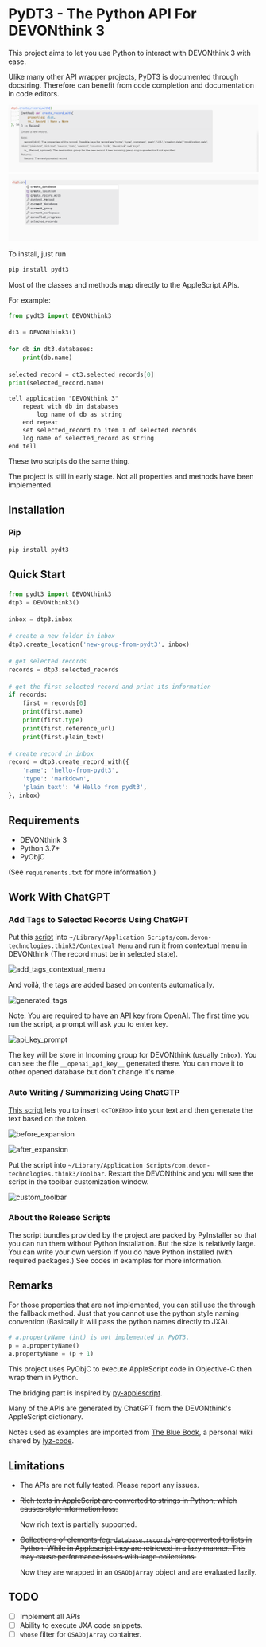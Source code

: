 # PyDT3 - The Python API For DEVONthink 3

This project aims to let you use Python to interact with DEVONthink 3 with ease.

Ulike many other API wrapper projects, PyDT3 is documented through docstring. Therefore can benefit from code completion and documentation in code editors.

![documentation-in-editor-2](https://github.com/thekoc/devonthink-python/raw/main/images/docstring_example_2.png)
![documentation-in-editor-3](https://github.com/thekoc/devonthink-python/raw/main/images/docstring_example_3.png)

To install, just run

```python
pip install pydt3
```

Most of the classes and methods map directly to the AppleScript APIs.

For example:

```python
from pydt3 import DEVONthink3

dt3 = DEVONthink3()

for db in dt3.databases:
    print(db.name)

selected_record = dt3.selected_records[0]
print(selected_record.name)
```

```applescript
tell application "DEVONthink 3"
    repeat with db in databases
        log name of db as string
    end repeat
    set selected_record to item 1 of selected records
    log name of selected_record as string
end tell
```

These two scripts do the same thing.

The project is still in early stage. Not all properties and methods have been implemented.

## Installation

### Pip

```bash
pip install pydt3
```

## Quick Start

```python
from pydt3 import DEVONthink3
dtp3 = DEVONthink3()

inbox = dtp3.inbox

# create a new folder in inbox
dtp3.create_location('new-group-from-pydt3', inbox)

# get selected records
records = dtp3.selected_records

# get the first selected record and print its information
if records:
    first = records[0]
    print(first.name)
    print(first.type)
    print(first.reference_url)
    print(first.plain_text)

# create record in inbox
record = dtp3.create_record_with({
    'name': 'hello-from-pydt3',
    'type': 'markdown',
    'plain text': '# Hello from pydt3',
}, inbox)
```

## Requirements

- DEVONthink 3
- Python 3.7+
- PyObjC

(See `requirements.txt` for more information.)

## Work With ChatGPT

### Add Tags to Selected Records Using ChatGPT

Put this [script](https://github.com/thekoc/devonthink-python/releases/download/example-scripts-v0.03/GPT.Add.Tags.scptd.zip) into `~/Library/Application Scripts/com.devon-technologies.think3/Contextual Menu` and run it from contextual menu in DEVONthink (The record must be in selected state).

![add_tags_contextual_menu](https://github.com/thekoc/devonthink-python/raw/main/images/add_tags_contextual_menu.png)

And voilà, the tags are added based on contents automatically.

![generated_tags](https://github.com/thekoc/devonthink-python/raw/main/images/generated_tags.png)

Note: You are required to have an [API key](https://platform.openai.com/account/api-keys) from OpenAI. The first time you run the script, a prompt will ask you to enter key.

![api_key_prompt](https://github.com/thekoc/devonthink-python/raw/main/images/api_key_prompt.png)

The key will be store in Incoming group for DEVONthink (usually `Inbox`). You can see the file `__openai_api_key__` generated there. You can move it to other opened database but don't change it's name.

### Auto Writing / Summarizing Using ChatGTP

[This script](https://github.com/thekoc/devonthink-python/releases/download/example-scripts-v0.03/GPT.Expand.Content.zip) lets you to insert `<<TOKEN>>` into your text and then generate the text based on the token.

![before_expansion](https://github.com/thekoc/devonthink-python/raw/main/images/before_expansion.png)

![after_expansion](https://github.com/thekoc/devonthink-python/raw/main/images/after_expansion.png)

Put the script into `~/Library/Application Scripts/com.devon-technologies.think3/Toolbar`. Restart the DEVONthink and you will see the script in the toolbar customization window.

![custom_toolbar](https://github.com/thekoc/devonthink-python/raw/main/images/custom_toolbar.png)

### About the Release Scripts

The script bundles provided by the project are packed by PyInstaller so that you can run them without Python installation. But the size is relatively large. You can write your own version if you do have Python installed (with required packages.) See codes in examples for more information.

## Remarks

For those properties that are not implemented, you can still use the through the fallback method. Just that you cannot use the python style naming convention (Basically it will pass the python names directly to JXA).

```python
# a.propertyName (int) is not implemented in PyDT3.
p = a.propertyName()
a.propertyName = (p + 1)

```

This project uses PyObjC to execute AppleScript code in Objective-C then wrap them in Python.

The bridging part is inspired by [py-applescript](https://github.com/rdhyee/py-applescript).

Many of the APIs are generated by ChatGPT from the DEVONthink's AppleScript dictionary.

Notes used as examples are imported from [The Blue Book](https://github.com/lyz-code/blue-book), a personal wiki shared by [lyz-code](https://github.com/lyz-code).

## Limitations

- The APIs are not fully tested. Please report any issues.
- ~~Rich texts in AppleScript are converted to strings in Python, which causes style information loss.~~

    Now rich text is partially supported.

- ~~Collections of elements (eg. `database.records`) are converted to lists in Python. While in Applescript they are retrieved in a lazy manner. This may cause performance issues with large collections.~~

    Now they are wrapped in an `OSAObjArray` object and are evaluated lazily.

## TODO

- [ ] Implement all APIs
- [ ] Ability to execute JXA code snippets.
- [ ] `whose` filter for `OSAObjArray` container.
